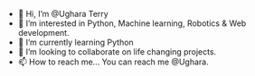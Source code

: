 - 👋 Hi, I’m @Ughara Terry
- 👀 I’m interested in Python, Machine learning, Robotics & Web development. 
- 🌱 I’m currently learning Python
- 💞️ I’m looking to collaborate on life changing projects. 
- 📫 How to reach me... You can reach me @Ughara.

<!---
Ughara/Ughara is a ✨ special ✨ repository because its `README.md` (this file) appears on your GitHub profile.
You can click the Preview link to take a look at your changes.
--->

